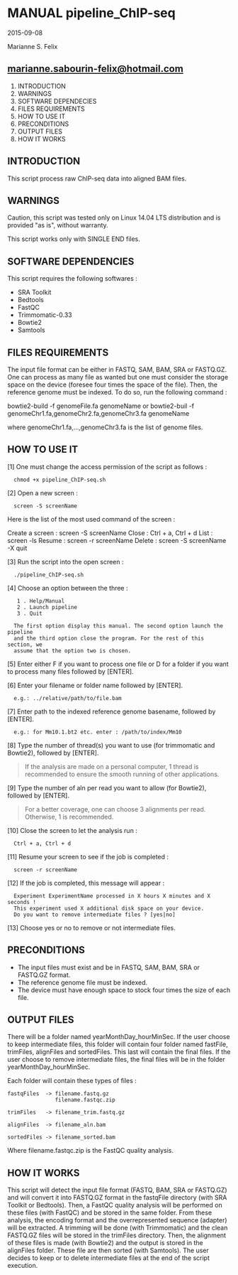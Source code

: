 # MANUAL pipeline_ChIP-seq
2015-09-08

Marianne S. Felix

marianne.sabourin-felix@hotmail.com
---------------------------------------

1. INTRODUCTION
2. WARNINGS
3. SOFTWARE DEPENDECIES
4. FILES REQUIREMENTS
5. HOW TO USE IT
6. PRECONDITIONS
7. OUTPUT FILES
8. HOW IT WORKS

## INTRODUCTION

This script process raw ChIP-seq data into aligned BAM files.

## WARNINGS

Caution, this script was tested only on Linux 14.04 LTS distribution and is
provided "as is", without warranty.

This script works only with SINGLE END files.

## SOFTWARE DEPENDENCIES

This script requires the following softwares :

 - SRA Toolkit
 - Bedtools
 - FastQC
 - Trimmomatic-0.33
 - Bowtie2
 - Samtools

## FILES REQUIREMENTS

The input file format can be either in FASTQ, SAM, BAM, SRA or FASTQ.GZ. One can
process as many file as wanted but one must consider the storage space on the
device (foresee four times the space of the file). Then, the reference genome
must be indexed. To do so, run the following command :

bowtie2-build -f genomeFile.fa genomeName
  or
bowtie2-buil -f genomeChr1.fa,genomeChr2.fa,genomeChr3.fa genomeName

  where genomeChr1.fa,...,genomeChr3.fa is the list of genome files.

## HOW TO USE IT

[1]  One must change the access permission of the script as follows :

      chmod +x pipeline_ChIP-seq.sh

[2]  Open a new screen :

      screen -S screenName

 Here is the list of the most used command of the screen :
 
   Create a screen : screen -S screenName
   Close           : Ctrl + a, Ctrl + d
   List            : screen -ls
   Resume          : screen -r screenName
   Delete          : screen -S screenName -X quit

[3]  Run the script into the open screen :

      ./pipeline_ChIP-seq.sh

[4]  Choose an option between the three :

       1 . Help/Manual
       2 . Launch pipeline
       3 . Quit

      The first option display this manual. The second option launch the pipeline
      and the third option close the program. For the rest of this section, we
      assume that the option two is chosen.

[5]  Enter either F if you want to process one file or D for a folder if you
     want to process many files followed by [ENTER].

[6]  Enter your filename or folder name followed by [ENTER].

      e.g.: ../relative/path/to/file.bam

[7]  Enter path to the indexed reference genome basename, followed by [ENTER]. 

      e.g.: for Mm10.1.bt2 etc. enter : /path/to/index/Mm10

[8]  Type the number of thread(s) you want to use (for trimmomatic and Bowtie2),
     followed by [ENTER].

> If the analysis are made on a personal computer, 1 thread is recommended to ensure the smooth running of other applications.

[9]  Type the number of aln per read you want to allow (for Bowtie2), followed by
     [ENTER].

> For a better coverage, one can choose 3 alignments per read. Otherwise, 1 is recommended.

[10] Close the screen to let the analysis run :
     
      Ctrl + a, Ctrl + d
     
[11] Resume your screen to see if the job is completed :

      screen -r screenName

[12] If the job is completed, this message will appear :

      Experiment ExperimentName processed in X hours X minutes and X seconds !
      This experiment used X additional disk space on your device.
      Do you want to remove intermediate files ? [yes|no]

[13] Choose yes or no to remove or not intermediate files.

## PRECONDITIONS

- The input files must exist and be in FASTQ, SAM, BAM, SRA or FASTQ.GZ format.
- The reference genome file must be indexed.
- The device must have enough space to stock four times the size of each file.

## OUTPUT FILES

There will be a folder named yearMonthDay_hourMinSec. If the user choose to keep
intermediate files, this folder will contain four folder named fastFile,
trimFiles, alignFiles and sortedFiles. This last will contain the final files.
If the user choose to remove intermediate files, the final files will be in the
folder yearMonthDay_hourMinSec.

Each folder will contain these types of files :

    fastqFiles  -> filename.fastq.gz
                   filename.fastqc.zip

    trimFiles   -> filename_trim.fastq.gz

    alignFiles  -> filename_aln.bam

    sortedFiles -> filename_sorted.bam

Where filename.fastqc.zip is the FastQC quality analysis.

## HOW IT WORKS

This script will detect the input file format (FASTQ, BAM, SRA or FASTQ.GZ)
and will convert it into FASTQ.GZ format in the fastqFile directory (with SRA
Toolkit or Bedtools). Then, a FastQC quality analysis will be performed on these
files (with FastQC) and be stored in the same folder. From these analysis, the
encoding format and the overrepresented sequence (adapter) will be extracted. A
trimming will be done (with Trimmomatic) and the clean FASTQ.GZ files will be
stored in the trimFiles directory. Then, the alignment of these files is made
(with Bowtie2) and the output is stored in the alignFiles folder. These file are
then sorted (with Samtools). The user decides to keep or to delete intermediate
files at the end of the script execution.

